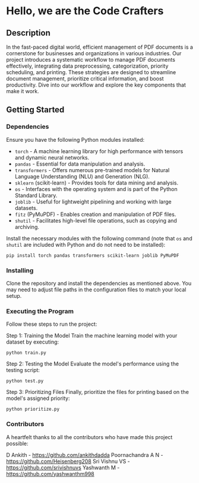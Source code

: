# Hello, we are the Code Crafters

## Description

In the fast-paced digital world, efficient management of PDF documents is a cornerstone for businesses and organizations in various industries. Our project introduces a systematic workflow to manage PDF documents effectively, integrating data preprocessing, categorization, priority scheduling, and printing. These strategies are designed to streamline document management, prioritize critical information, and boost productivity. Dive into our workflow and explore the key components that make it work.

## Getting Started

### Dependencies

Ensure you have the following Python modules installed:

- `torch` - A machine learning library for high performance with tensors and dynamic neural networks.
- `pandas` - Essential for data manipulation and analysis.
- `transformers` - Offers numerous pre-trained models for Natural Language Understanding (NLU) and Generation (NLG).
- `sklearn` (scikit-learn) - Provides tools for data mining and analysis.
- `os` - Interfaces with the operating system and is part of the Python Standard Library.
- `joblib` - Useful for lightweight pipelining and working with large datasets.
- `fitz` (PyMuPDF) - Enables creation and manipulation of PDF files.
- `shutil` - Facilitates high-level file operations, such as copying and archiving.

Install the necessary modules with the following command (note that `os` and `shutil` are included with Python and do not need to be installed):

``` pip install torch pandas transformers scikit-learn joblib PyMuPDF ```

### Installing
Clone the repository and install the dependencies as mentioned above. You may need to adjust file paths in the configuration files to match your local setup.

### Executing the Program
Follow these steps to run the project:

Step 1: Training the Model
Train the machine learning model with your dataset by executing:

``` python train.py ```

Step 2: Testing the Model
Evaluate the model's performance using the testing script:

``` python test.py ```

Step 3: Prioritizing Files
Finally, prioritize the files for printing based on the model's assigned priority:

``` python prioritize.py ```

### Contributors
A heartfelt thanks to all the contributors who have made this project possible:

D Ankith - https://github.com/ankithdadda
Poornachandra A N - https://github.com/Heisenberg208
Sri Vishnu VS - https://github.com/srivishnuvs
Yashwanth M - https://github.com/yashwanthm998

